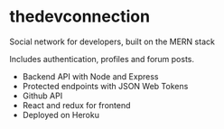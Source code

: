 # thedevconnection
Social network for developers, built on the MERN stack

Includes authentication, profiles and forum posts.

- Backend API with Node and Express
- Protected endpoints with JSON Web Tokens
- Github API
- React and redux for frontend
- Deployed on Heroku

